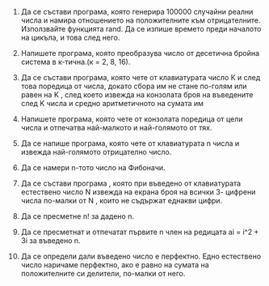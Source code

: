 1. Да се състави програма, която генерира 100000 случайни реални числа и намира отношението на положителните към отрицателните. Използвайте функцията rand. Да се изпише времето преди началото на цикъла, и това след него. 

2. Напишете програма, която преобразува число от десетична бройна система в к-тична.(к = 2, 8, 16).

3. Да се състави програма, която чете от клавиатурата число К и след това поредица от числа, докато сбора им не стане по-голям или равен на K , след което извежда на конзолата броя на въведените след K числа и средно аритметичното на сумата им

4. Напишете програма, която чете от конзолата поредица от цели числа и отпечатва най-малкото и най-голямото от тях.

5. Да се напише програма, която чете от клавиатурата n числа и извежда най-голямото отрицателно число.

6. Да се намери n-тото число на Фибоначи.

7. Да се състави програма , която при въведено от клавиатурата естествено число N извежда на екрана броя на всички 3- цифрени числа по-малки от N , които не съдържат еднакви цифри.

8. Да се пресметне n! за дадено n.

9. Да се пресметнат и отпечатат първите n член на редицата ai = i^2 + 3i за въведено n.

10. Да се определи дали въведено число е перфектно. Едно естествено число наричаме перфектно, ако е равно на сумата на положителните си делители, по-малки от него.


